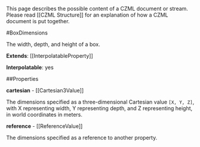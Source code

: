 This page describes the possible content of a CZML document or stream.  Please read [[CZML Structure]] for an explanation of how a CZML document is put together.

#BoxDimensions

The width, depth, and height of a box.

**Extends**: [[InterpolatableProperty]]

**Interpolatable**: yes

##Properties

**cartesian** - [[Cartesian3Value]]

The dimensions specified as a three-dimensional Cartesian value `[X, Y, Z]`, with X representing width, Y representing depth, and Z representing height, in world coordinates in meters.


**reference** - [[ReferenceValue]]

The dimensions specified as a reference to another property.


